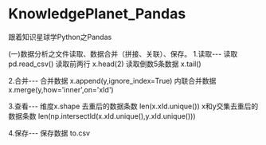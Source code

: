 # KnowledgePlanet_Pandas
跟着知识星球学Python之Pandas

(一)数据分析之文件读取、数据合并（拼接、关联）、保存。
1.读取---
读取 pd.read_csv()
读取前两行 x.head(2)
读取倒数5条数据 x.tail()

2.合并---
合并数据 x.append(y,ignore_index=True)
内联合并数据 x.merge(y,how='inner',on='xId')

3.查看---
维度x.shape 
去重后的数据条数 len(x.xId.unique())
x和y交集去重后的数据条数 len(np.intersectld(x.xId.unique(),y.xId.unique()))

4.保存---
保存数据 to.csv
